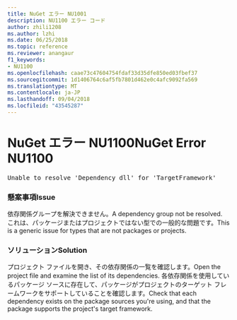```yaml
---
title: NuGet エラー NU1001
description: NU1100 エラー コード
author: zhili1208
ms.author: lzhi
ms.date: 06/25/2018
ms.topic: reference
ms.reviewer: anangaur
f1_keywords:
- NU1100
ms.openlocfilehash: caae73c47604754fdaf33d35dfe850ed03fbef37
ms.sourcegitcommit: 1d1406764c6af5fb7801d462e0c4afc9092fa569
ms.translationtype: MT
ms.contentlocale: ja-JP
ms.lasthandoff: 09/04/2018
ms.locfileid: "43545287"
---
```

# <a name="nuget-error-nu1100"></a><span data-ttu-id="567b9-103">NuGet エラー NU1100</span><span class="sxs-lookup"><span data-stu-id="567b9-103">NuGet Error NU1100</span></span>

<pre>Unable to resolve 'Dependency dll' for 'TargetFramework'</pre>

### <a name="issue"></a><span data-ttu-id="567b9-104">懸案事項</span><span class="sxs-lookup"><span data-stu-id="567b9-104">Issue</span></span>
<span data-ttu-id="567b9-105">依存関係グループを解決できません。</span><span class="sxs-lookup"><span data-stu-id="567b9-105">A dependency group not be resolved.</span></span> <span data-ttu-id="567b9-106">これは、パッケージまたはプロジェクトではない型での一般的な問題です。</span><span class="sxs-lookup"><span data-stu-id="567b9-106">This is a generic issue for types that are not packages or projects.</span></span>

### <a name="solution"></a><span data-ttu-id="567b9-107">ソリューション</span><span class="sxs-lookup"><span data-stu-id="567b9-107">Solution</span></span>
<span data-ttu-id="567b9-108">プロジェクト ファイルを開き、その依存関係の一覧を確認します。</span><span class="sxs-lookup"><span data-stu-id="567b9-108">Open the project file and examine the list of its dependencies.</span></span> <span data-ttu-id="567b9-109">各依存関係を使用しているパッケージ ソースに存在して、パッケージがプロジェクトのターゲット フレームワークをサポートしていることを確認します。</span><span class="sxs-lookup"><span data-stu-id="567b9-109">Check that each dependency exists on the package sources you're using, and that the package supports the project's target framework.</span></span>
